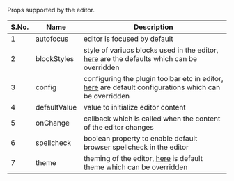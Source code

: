 Props supported by the editor.

| S.No. | Name         | Description                                                                                                                                                                                 |
| ----- | ------------ | ------------------------------------------------------------------------------------------------------------------------------------------------------------------------------------------- |
| 1     | autofocus    | editor is focused by default                                                                                                                                                                |
| 2     | blockStyles  | style of variuos blocks used in the editor, [here](https://github.com/jpuri/Nib/blob/master/packages/core/src/components/Editor/blockStyles.js#L1) are the defaults which can be overridden |
| 3     | config       | configuring the plugin toolbar etc in editor, [here](https://github.com/jpuri/Nib/blob/master/packages/core/src/common/config/index.js) are default configurations which can be overridden  |
| 4     | defaultValue | value to initialize editor content                                                                                                                                                          |
| 5     | onChange     | callback which is called when the content of the editor changes                                                                                                                             |
| 6     | spellcheck   | boolean property to enable default browser spellcheck in the editor                                                                                                                         |
| 7     | theme        | theming of the editor, [here](https://github.com/jpuri/Nib/blob/master/packages/core/src/components/Editor/theme.js) is default theme which can be overridden                               |
